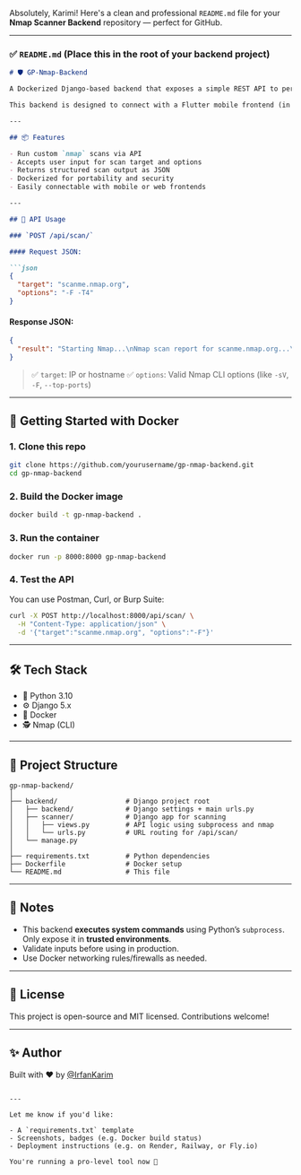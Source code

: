 Absolutely, Karimi! Here's a clean and professional `README.md` file for your **Nmap Scanner Backend** repository — perfect for GitHub.

---

### ✅ `README.md` (Place this in the root of your backend project)

````markdown
# 🛡️ GP-Nmap-Backend

A Dockerized Django-based backend that exposes a simple REST API to perform **Nmap scans** for use in penetration testing, reconnaissance, or educational tools.

This backend is designed to connect with a Flutter mobile frontend (in progress) to provide a mobile-first pentesting experience.

---

## 📦 Features

- Run custom `nmap` scans via API
- Accepts user input for scan target and options
- Returns structured scan output as JSON
- Dockerized for portability and security
- Easily connectable with mobile or web frontends

---

## 🚀 API Usage

### `POST /api/scan/`

#### Request JSON:

```json
{
  "target": "scanme.nmap.org",
  "options": "-F -T4"
}
````

#### Response JSON:

```json
{
  "result": "Starting Nmap...\nNmap scan report for scanme.nmap.org...\nPORT\tSTATE\tSERVICE\n..."
}
```

> ✅ `target`: IP or hostname
> ✅ `options`: Valid Nmap CLI options (like `-sV`, `-F`, `--top-ports`)

---

## 🐳 Getting Started with Docker

### 1. Clone this repo

```bash
git clone https://github.com/yourusername/gp-nmap-backend.git
cd gp-nmap-backend
```

### 2. Build the Docker image

```bash
docker build -t gp-nmap-backend .
```

### 3. Run the container

```bash
docker run -p 8000:8000 gp-nmap-backend
```

### 4. Test the API

You can use Postman, Curl, or Burp Suite:

```bash
curl -X POST http://localhost:8000/api/scan/ \
  -H "Content-Type: application/json" \
  -d '{"target":"scanme.nmap.org", "options":"-F"}'
```

---

## 🛠️ Tech Stack

* 🐍 Python 3.10
* ⚙️ Django 5.x
* 🐳 Docker
* 🕵️ Nmap (CLI)

---

## 📁 Project Structure

```
gp-nmap-backend/
│
├── backend/                 # Django project root
│   ├── backend/             # Django settings + main urls.py
│   ├── scanner/             # Django app for scanning
│   │   ├── views.py         # API logic using subprocess and nmap
│   │   └── urls.py          # URL routing for /api/scan/
│   └── manage.py
│
├── requirements.txt         # Python dependencies
├── Dockerfile               # Docker setup
└── README.md                # This file
```

---

## 🔐 Notes

* This backend **executes system commands** using Python’s `subprocess`. Only expose it in **trusted environments**.
* Validate inputs before using in production.
* Use Docker networking rules/firewalls as needed.

---

## 📜 License

This project is open-source and MIT licensed. Contributions welcome!

---

## ✨ Author

Built with ❤️ by [@IrfanKarim](https://github.com/IrfanKarim101)

```

---

Let me know if you'd like:

- A `requirements.txt` template
- Screenshots, badges (e.g. Docker build status)
- Deployment instructions (e.g. on Render, Railway, or Fly.io)

You're running a pro-level tool now 👑
```
